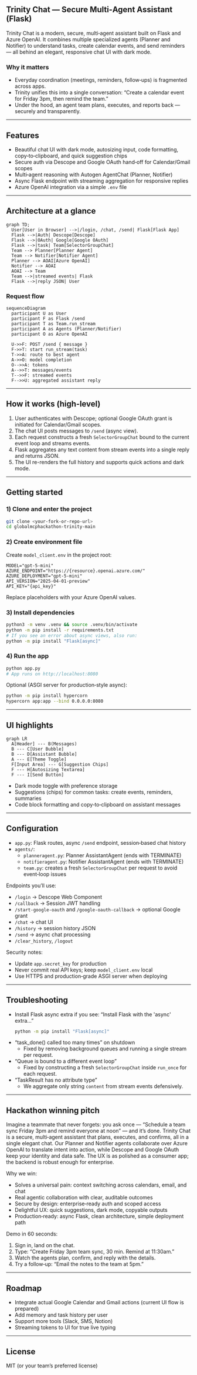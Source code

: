 ## Trinity Chat — Secure Multi‑Agent Assistant (Flask)

Trinity Chat is a modern, secure, multi‑agent assistant built on Flask and Azure OpenAI. It combines multiple specialized agents (Planner and Notifier) to understand tasks, create calendar events, and send reminders — all behind an elegant, responsive chat UI with dark mode.

### Why it matters
- Everyday coordination (meetings, reminders, follow‑ups) is fragmented across apps.
- Trinity unifies this into a single conversation: “Create a calendar event for Friday 3pm, then remind the team.”
- Under the hood, an agent team plans, executes, and reports back — securely and transparently.

---

## Features
- Beautiful chat UI with dark mode, autosizing input, code formatting, copy‑to‑clipboard, and quick suggestion chips
- Secure auth via Descope and Google OAuth hand‑off for Calendar/Gmail scopes
- Multi‑agent reasoning with Autogen AgentChat (Planner, Notifier)
- Async Flask endpoint with streaming aggregation for responsive replies
- Azure OpenAI integration via a simple `.env` file

---

## Architecture at a glance

```mermaid
graph TD;
  User[User in Browser] -->|/login, /chat, /send| Flask[Flask App]
  Flask -->|Auth| Descope[Descope]
  Flask -->|OAuth| Google[Google OAuth]
  Flask -->|task| Team[SelectorGroupChat]
  Team --> Planner[Planner Agent]
  Team --> Notifier[Notifier Agent]
  Planner --> AOAI[Azure OpenAI]
  Notifier --> AOAI
  AOAI --> Team
  Team -->|streamed events| Flask
  Flask -->|reply JSON| User
```

### Request flow
```mermaid
sequenceDiagram
  participant U as User
  participant F as Flask /send
  participant T as Team.run_stream
  participant A as Agents (Planner/Notifier)
  participant O as Azure OpenAI

  U->>F: POST /send { message }
  F->>T: start run_stream(task)
  T->>A: route to best agent
  A->>O: model completion
  O-->>A: tokens
  A-->>T: messages/events
  T-->>F: streamed events
  F-->>U: aggregated assistant reply
```

---

## How it works (high‑level)
1. User authenticates with Descope; optional Google OAuth grant is initiated for Calendar/Gmail scopes.
2. The chat UI posts messages to `/send` (async view).
3. Each request constructs a fresh `SelectorGroupChat` bound to the current event loop and streams events.
4. Flask aggregates any text content from stream events into a single reply and returns JSON.
5. The UI re-renders the full history and supports quick actions and dark mode.

---

## Getting started

### 1) Clone and enter the project
```bash
git clone <your-fork-or-repo-url>
cd globalmcphackathon-trinity-main
```

### 2) Create environment file
Create `model_client.env` in the project root:
```env
MODEL="gpt-5-mini"
AZURE_ENDPOINT="https://{resource}.openai.azure.com/"
AZURE_DEPLOYMENT="gpt-5-mini"
API_VERSION="2025-04-01-preview"
API_KEY="{api_key}"
```
Replace placeholders with your Azure OpenAI values.

### 3) Install dependencies
```bash
python3 -m venv .venv && source .venv/bin/activate
python -m pip install -r requirements.txt
# If you see an error about async views, also run:
python -m pip install "Flask[async]"
```

### 4) Run the app
```bash
python app.py
# App runs on http://localhost:8080
```

Optional (ASGI server for production‑style async):
```bash
python -m pip install hypercorn
hypercorn app:app --bind 0.0.0.0:8080
```

---

## UI highlights

```mermaid
graph LR
  A[Header] --- B(Messages)
  B --- C[User Bubble]
  B --- D[Assistant Bubble]
  A --- E[Theme Toggle]
  F[Input Area] --- G[Suggestion Chips]
  F --- H[Autosizing Textarea]
  F --- I[Send Button]
```

- Dark mode toggle with preference storage
- Suggestions (chips) for common tasks: create events, reminders, summaries
- Code block formatting and copy‑to‑clipboard on assistant messages

---

## Configuration
- `app.py`: Flask routes, async `/send` endpoint, session‑based chat history
- `agents/`:
  - `planneragent.py`: Planner AssistantAgent (ends with TERMINATE)
  - `notifieragent.py`: Notifier AssistantAgent (ends with TERMINATE)
  - `team.py`: creates a fresh `SelectorGroupChat` per request to avoid event‑loop issues

Endpoints you’ll use:
- `/login` → Descope Web Component
- `/callback` → Session JWT handling
- `/start-google-oauth` and `/google-oauth-callback` → optional Google grant
- `/chat` → chat UI
- `/history` → session history JSON
- `/send` → async chat processing
- `/clear_history`, `/logout`

Security notes:
- Update `app.secret_key` for production
- Never commit real API keys; keep `model_client.env` local
- Use HTTPS and production‑grade ASGI server when deploying

---

## Troubleshooting
- Install Flask async extra if you see: “Install Flask with the 'async' extra…”
  ```bash
  python -m pip install "Flask[async]"
  ```
- “task_done() called too many times” on shutdown
  - Fixed by removing background queues and running a single stream per request.
- “Queue is bound to a different event loop”
  - Fixed by constructing a fresh `SelectorGroupChat` inside `run_once` for each request.
- “TaskResult has no attribute type”
  - We aggregate only string `content` from stream events defensively.

---

## Hackathon winning pitch
Imagine a teammate that never forgets: you ask once — “Schedule a team sync Friday 3pm and remind everyone at noon” — and it’s done. Trinity Chat is a secure, multi‑agent assistant that plans, executes, and confirms, all in a single elegant chat. Our Planner and Notifier agents collaborate over Azure OpenAI to translate intent into action, while Descope and Google OAuth keep your identity and data safe. The UX is as polished as a consumer app; the backend is robust enough for enterprise.

Why we win:
- Solves a universal pain: context switching across calendars, email, and chat
- Real agentic collaboration with clear, auditable outcomes
- Secure by design: enterprise‑ready auth and scoped access
- Delightful UX: quick suggestions, dark mode, copyable outputs
- Production‑ready: async Flask, clean architecture, simple deployment path

Demo in 60 seconds:
1) Sign in, land on the chat.
2) Type: “Create Friday 3pm team sync, 30 min. Remind at 11:30am.”
3) Watch the agents plan, confirm, and reply with the details.
4) Try a follow‑up: “Email the notes to the team at 5pm.”

---

## Roadmap
- Integrate actual Google Calendar and Gmail actions (current UI flow is prepared)
- Add memory and task history per user
- Support more tools (Slack, SMS, Notion)
- Streaming tokens to UI for true live typing

---

## License
MIT (or your team’s preferred license)

